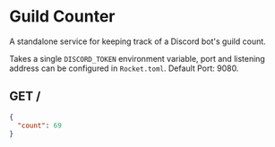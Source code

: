 # Guild Counter

A standalone service for keeping track of a Discord bot's guild count. 

Takes a single `DISCORD_TOKEN` environment variable, port and listening address can be configured in `Rocket.toml`. Default Port: 9080.

## GET /
```json
{
  "count": 69
}
```
